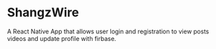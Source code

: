 # ShangzWire
A React Native App that allows user login and registration to view posts videos and update profile with firbase.
